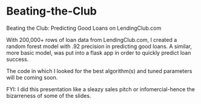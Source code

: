 # Beating-the-Club
Beating the Club: Predicting Good Loans on LendingClub.com

With 200,000+ rows of loan data from LendingClub.com, I created a random forest model with .92 precision in predicting good loans. A similar, more basic model, was put into a flask app in order to quickly predict loan success.

The code in which I looked for the best algorithm(s) and tuned parameters will be coming soon.

FYI: I did this presentation like a sleazy sales pitch or infomercial-hence the bizarreness of some of the slides.
